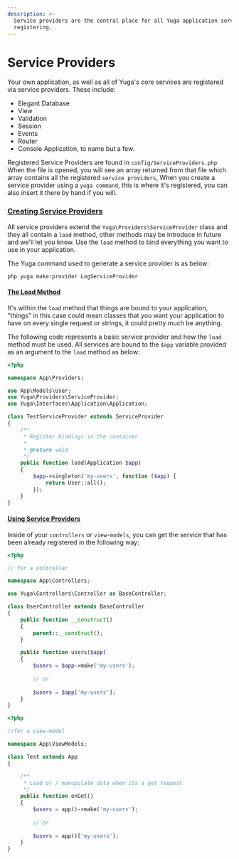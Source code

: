 ```yaml
---
description: >-
  Service providers are the central place for all Yuga application service
  registering.
---
```


# Service Providers

Your own application, as well as all of Yuga's core services are registered via service providers. These include:

* Elegant Database&#x20;
* View
* Validation
* Session
* Events
* Router
* Console Application, to name but a few.

&#x20;Registered Service Providers are found in `config/ServiceProviders.php` When the file is opened, you will see an array returned from that file which array contains all the registered `service providers`, When you create a service provider using a `yuga command`, this is where it's registered, you can also insert it there by hand if you will.

### [Creating Service Providers](https://yuga-framework.gitbook.io/documentation/service-providers#creating-service-providers)

All service providers extend the `Yuga\Providers\ServiceProvider` class and they all contain a `load` method, other methods may be introduce in future and we'll let you know. Use the `load` method to bind everything you want to use in your application.

The Yuga command used to generate a service provider is as below:

```
php yuga make:provider LogServiceProvider
```

#### [The Load Method](https://yuga-framework.gitbook.io/documentation/service-providers#the-load-method)

It's within the `load` method that things are bound to your application, "things" in this case could mean classes that you want your application to have on every single request or strings, it could pretty much be anything.

The following code represents a basic service provider and how the `load` method must be used. All services are bound to the `$app` variable provided as an argument to the `load` method as below:

```php
<?php

namespace App\Providers;

use App\Models\User;
use Yuga\Providers\ServiceProvider;
use Yuga\Interfaces\Application\Application;

class TestServiceProvider extends ServiceProvider
{
    /**
     * Register bindings in the container.
     *
     * @return void
     */
    public function load(Application $app)
    {
        $app->singleton('my-users', function ($app) {
            return User::all();
        });
    }
}
```

#### [Using Service Providers](https://yuga-framework.gitbook.io/documentation/service-providers#using-service-providers)

Inside of your `controllers` or `view-models`, you can get the service that has been already registered in the following way:

```php
<?php

// for a controller

namespace App\Controllers;

use Yuga\Controllers\Controller as BaseController;

class UserController extends BaseController
{
    public function __construct()
    {
        parent::__construct();
    }

    public function users($app)
    {
        $users = $app->make('my-users');
        
        // or 
        
        $users = $app['my-users'];
    }
}
```

```php
<?php

//for a view-model

namespace App\ViewModels;

class Test extends App
{

    /**
     * Load or / manupulate data when its a get request
     */
    public function onGet()
    {
        $users = app()->make('my-users');
        
        // or 
        
        $users = app()['my-users');
    }
}
```


